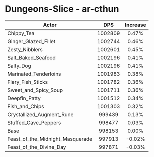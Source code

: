 # Dungeons-Slice - ar-cthun
| Actor | DPS | Increase |
|---|:---:|:---:|
|Chippy_Tea|1002809|0.47%|
|Ginger_Glazed_Fillet|1002744|0.46%|
|Zesty_Nibblers|1002601|0.45%|
|Salt_Baked_Seafood|1002196|0.41%|
|Salty_Dog|1002196|0.41%|
|Marinated_Tenderloins|1001983|0.38%|
|Fiery_Fish_Sticks|1001782|0.36%|
|Sweet_and_Spicy_Soup|1001711|0.36%|
|Deepfin_Patty|1001512|0.34%|
|Fish_and_Chips|1001303|0.32%|
|Crystallized_Augment_Rune|999439|0.13%|
|Stuffed_Cave_Peppers|998477|0.03%|
|Base|998153|0.00%|
|Feast_of_the_Midnight_Masquerade|997913|-0.02%|
|Feast_of_the_Divine_Day|997871|-0.03%|
